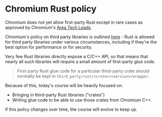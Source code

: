 # Chromium Rust policy

Chromium does not yet allow first-party Rust except in rare cases as approved
by Chromium's [Area Tech Leads](https://source.chromium.org/chromium/chromium/src/+/main:ATL_OWNERS).

Chromium's policy on third party libraries is outlined [here](https://chromium.googlesource.com/chromium/src/+/main/docs/adding_to_third_party.md#rust) -
Rust is allowed for third party libraries under various circumstances, including
if they're the best option for performance or for security.

Very few Rust libraries directly expose a C/C++ API, so that means that nearly
all such libraries will require a small amount of first-party glue code.

> First-party Rust glue code for a particular third-party crate should
> normally be kept in `third_party/rust/<crate>/<version>/wrapper`.

Because of this, today's course will be heavily focused on:

* Bringing in third-party Rust libraries ("crates")
* Writing glue code to be able to use those crates from Chromium C++.

If this policy changes over time, the course will evolve to keep up.

